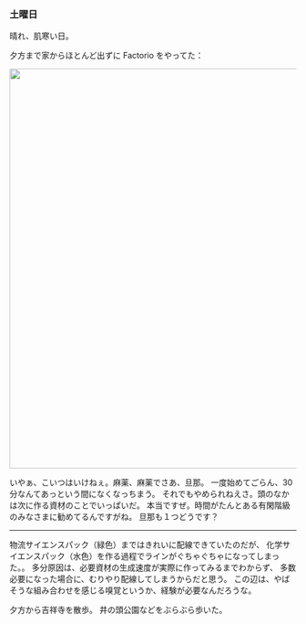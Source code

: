 ### 土曜日

晴れ、肌寒い日。

夕方まで家からほとんど出ずに Factorio をやってた：

<img src="https://i.imgur.com/sOwsiPJ.jpg" width="700">

いやぁ、こいつはいけねぇ。麻薬、麻薬でさあ、旦那。
一度始めてごらん、30 分なんてあっという間になくなっちまう。
それでもやめられねえさ。頭のなかは次に作る資材のことでいっぱいだ。
本当ですぜ。時間がたんとある有閑階級のみなさまに勧めてるんですがね。
旦那も１つどうです？

---

物流サイエンスパック（緑色）まではきれいに配線できていたのだが、
化学サイエンスパック（水色）を作る過程でラインがぐちゃぐちゃになってしまった。。
多分原因は、必要資材の生成速度が実際に作ってみるまでわからず、
多数必要になった場合に、むりやり配線してしまうからだと思う。
この辺は、やばそうな組み合わせを感じる嗅覚というか、経験が必要なんだろうな。

夕方から吉祥寺を散歩。
井の頭公園などをぶらぶら歩いた。